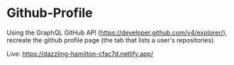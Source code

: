 # Github-Profile

Using the GraphQL GitHub API (https://developer.github.com/v4/explorer/), recreate the github profile page (the tab that lists a user's repositories). 

Live: https://dazzling-hamilton-cfac7d.netlify.app/
